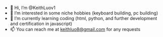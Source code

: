- 👋 Hi, I’m @KeithLuov1
- 👀 I’m interested in some niche hobbies (keyboard building, pc building)
- 🌱 I’m currently learning coding (html, python, and further development and certification in javascript)
- 📫 You can reach me at keithluo8@gmail.com for any requests
<!---
KeithLuov1/KeithLuov1 is a ✨ special ✨ repository because its `README.md` (this file) appears on your GitHub profile.
You can click the Preview link to take a look at your changes.
--->
